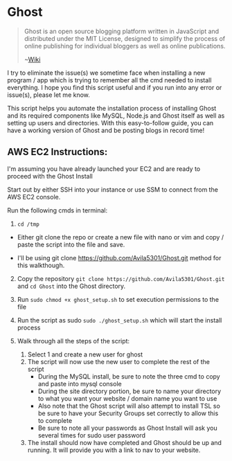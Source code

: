 # Ghost 

> Ghost is an open source blogging platform written in JavaScript and distributed under the MIT License, designed to simplify the process of online publishing for individual bloggers as well as online publications.
>
> ~[Wiki](https://en.wikipedia.org/wiki/Ghost_(blogging_platform))


I try to eliminate the issue(s) we sometime face when installing a new program / app which is trying to remember all the cmd needed to install everything. 
I hope you find this script useful and if you run into any error or issue(s), please let me know.

This script helps you automate the installation process of installing Ghost and its required components like MySQL, Node.js and Ghost itself as well as 
setting up users and directories. 
With this easy-to-follow guide, you can have a working version of Ghost and be posting blogs in record time! 


## AWS EC2 Instructions:
I'm assuming you have already launched your EC2 and are ready to proceed with the Ghost Install


Start out by either SSH into your instance or use SSM to connect from the AWS EC2 console.

Run the following cmds in terminal:

1. `cd /tmp`

  * Either git clone the repo or create a new file with nano or vim and copy / paste the script into the file and save.

  * I'll be using git clone https://github.com/Avila5301/Ghost.git method for this walkthough.

2. Copy the repository `git clone https://github.com/Avila5301/Ghost.git` and `cd Ghost` into the Ghost directory.

3. Run `sudo chmod +x ghost_setup.sh` to set execution permissions to the file
4. Run the script as sudo `sudo ./ghost_setup.sh` which will start the install process
5. Walk through all the steps of the script:
   1. Select 1 and create a new user for ghost
   2. The script will now use the new user to complete the rest of the script
      * During the MySQL install, be sure to note the three cmd to copy and paste into mysql console
      * During the site directory portion, be sure to name your directory to what you want your website / domain name you want to use
      * Also note that the Ghost script will also attempt to install TSL so be sure to have your Security Groups set correctly to allow this to complete
      * Be sure to note all your passwords as Ghost Install will ask you several times for sudo user password
   3. The install should now have completed and Ghost should be up and running. It will provide you with a link to nav to your website.

